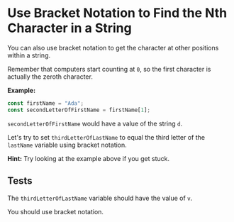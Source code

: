 # Use Bracket Notation to Find the Nth Character in a String

You can also use bracket notation to get the character at other positions within a string.

Remember that computers start counting at `0`, so the first character is actually the zeroth character.

**Example:**

```javascript
const firstName = "Ada";
const secondLetterOfFirstName = firstName[1];
```

`secondLetterOfFirstName` would have a value of the string `d`.

Let's try to set `thirdLetterOfLastName` to equal the third letter of the `lastName` variable using bracket notation.

**Hint:** Try looking at the example above if you get stuck.

## Tests

The `thirdLetterOfLastName` variable should have the value of `v`.

You should use bracket notation.